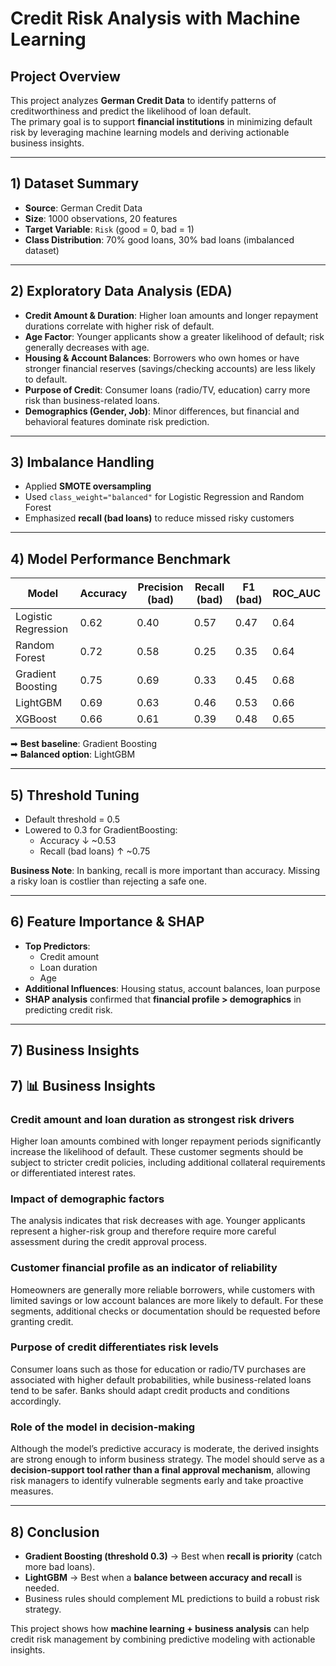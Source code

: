 # Credit Risk Analysis with Machine Learning

## Project Overview
This project analyzes **German Credit Data** to identify patterns of creditworthiness and predict the likelihood of loan default.  
The primary goal is to support **financial institutions** in minimizing default risk by leveraging machine learning models and deriving actionable business insights.

---

## 1) Dataset Summary
- **Source**: German Credit Data  
- **Size**: 1000 observations, 20 features  
- **Target Variable**: `Risk` (good = 0, bad = 1)  
- **Class Distribution**: 70% good loans, 30% bad loans (imbalanced dataset)

---

## 2) Exploratory Data Analysis (EDA)
- **Credit Amount & Duration**: Higher loan amounts and longer repayment durations correlate with higher risk of default.  
- **Age Factor**: Younger applicants show a greater likelihood of default; risk generally decreases with age.  
- **Housing & Account Balances**: Borrowers who own homes or have stronger financial reserves (savings/checking accounts) are less likely to default.  
- **Purpose of Credit**: Consumer loans (radio/TV, education) carry more risk than business-related loans.  
- **Demographics (Gender, Job)**: Minor differences, but financial and behavioral features dominate risk prediction.

---

## 3) Imbalance Handling
- Applied **SMOTE oversampling**  
- Used `class_weight="balanced"` for Logistic Regression and Random Forest  
- Emphasized **recall (bad loans)** to reduce missed risky customers

---

## 4) Model Performance Benchmark

| Model               | Accuracy | Precision (bad) | Recall (bad) | F1 (bad) | ROC_AUC |
|---------------------|----------|-----------------|--------------|----------|---------|
| Logistic Regression | 0.62     | 0.40            | 0.57         | 0.47     | 0.64    |
| Random Forest       | 0.72     | 0.58            | 0.25         | 0.35     | 0.64    |
| Gradient Boosting   | 0.75     | 0.69            | 0.33         | 0.45     | 0.68    |
| LightGBM            | 0.69     | 0.63            | 0.46         | 0.53     | 0.66    |
| XGBoost             | 0.66     | 0.61            | 0.39         | 0.48     | 0.65    |

➡ **Best baseline**: Gradient Boosting  
➡ **Balanced option**: LightGBM  

---

## 5) Threshold Tuning
- Default threshold = 0.5  
- Lowered to 0.3 for GradientBoosting:  
  - Accuracy ↓ ~0.53  
  - Recall (bad loans) ↑ ~0.75  

**Business Note**: In banking, recall is more important than accuracy. Missing a risky loan is costlier than rejecting a safe one.

---

## 6) Feature Importance & SHAP
- **Top Predictors**:  
  - Credit amount  
  - Loan duration  
  - Age  
- **Additional Influences**: Housing status, account balances, loan purpose  
- **SHAP analysis** confirmed that **financial profile > demographics** in predicting credit risk.

---

## 7) Business Insights  

## 7) 📊 Business Insights  

### Credit amount and loan duration as strongest risk drivers  
Higher loan amounts combined with longer repayment periods significantly increase the likelihood of default. These customer segments should be subject to stricter credit policies, including additional collateral requirements or differentiated interest rates.  

### Impact of demographic factors  
The analysis indicates that risk decreases with age. Younger applicants represent a higher-risk group and therefore require more careful assessment during the credit approval process.  

### Customer financial profile as an indicator of reliability  
Homeowners are generally more reliable borrowers, while customers with limited savings or low account balances are more likely to default. For these segments, additional checks or documentation should be requested before granting credit.  

### Purpose of credit differentiates risk levels  
Consumer loans such as those for education or radio/TV purchases are associated with higher default probabilities, while business-related loans tend to be safer. Banks should adapt credit products and conditions accordingly.  

### Role of the model in decision-making  
Although the model’s predictive accuracy is moderate, the derived insights are strong enough to inform business strategy. The model should serve as a **decision-support tool rather than a final approval mechanism**, allowing risk managers to identify vulnerable segments early and take proactive measures.  


---

## 8) Conclusion
- **Gradient Boosting (threshold 0.3)** → Best when **recall is priority** (catch more bad loans).  
- **LightGBM** → Best when a **balance between accuracy and recall** is needed.  
- Business rules should complement ML predictions to build a robust risk strategy.  

This project shows how **machine learning + business analysis** can help credit risk management by combining predictive modeling with actionable insights.
